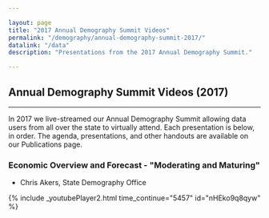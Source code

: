 ```yaml
---

layout: page
title: "2017 Annual Demography Summit Videos"
permalink: "/demography/annual-demography-summit-2017/"
datalink: "/data"
description: "Presentations from the 2017 Annual Demography Summit."

---
```


## Annual Demography Summit Videos (2017)

- - -
In 2017 we live-streamed our Annual Demography Summit allowing data users from all over the state to virtually attend. Each presentation is below, in order. The agenda, presentations, and other handouts are available on our Publications page.  

<h3>Economic Overview and Forecast - "Moderating and Maturing"</h3>
<ul>
<li>Chris Akers, State Demography Office</li>
</ul>
{% include _youtubePlayer2.html time_continue="5457" id="nHEko9q8qyw" %}
 <br />


